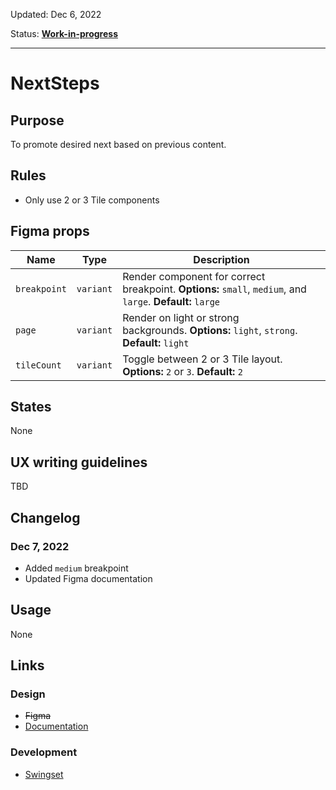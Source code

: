 Updated: Dec 6, 2022

Status: **[Work-in-progress](https://hashicorp-wpl-documentation.vercel.app/guides/can-i-use#work-in-progress)**


---

# NextSteps

## Purpose

To promote desired next based on previous content.

## Rules

* Only use 2 or 3 Tile components

## Figma props

| Name | Type | Description |
|----|----|----|
| `breakpoint` | `variant` | Render component for correct breakpoint. **Options:** `small`, `medium`, and `large`. **Default:** `large` |
| `page` | `variant` | Render on light or strong backgrounds. **Options:** `light`, `strong`. **Default:** `light` |
| `tileCount` | `variant` | Toggle between 2 or 3 Tile layout. **Options:** `2` or `3`. **Default:** `2` |

## States

None

## UX writing guidelines

TBD

## Changelog

### Dec 7, 2022

* Added `medium` breakpoint
* Updated Figma documentation

## Usage

None

## Links

### Design

* ~~Figma~~
* [Documentation](https://hashicorp-wpl-documentation.vercel.app/patterns/next-steps)

### Development

* [Swingset](https://react-components.vercel.app/components/nextsteps)



